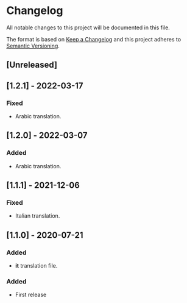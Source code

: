 # Changelog

All notable changes to this project will be documented in this file.

The format is based on [Keep a Changelog](http://keepachangelog.com/en/1.0.0/)
and this project adheres to [Semantic Versioning](http://semver.org/spec/v2.0.0.html).

## [Unreleased]

## [1.2.1] - 2022-03-17

### Fixed

- Arabic translation.

## [1.2.0] - 2022-03-07

### Added

- Arabic translation.

## [1.1.1] - 2021-12-06


### Fixed

- Italian translation.

## [1.1.0] - 2020-07-21

### Added

- **it** translation file.

### Added

- First release
